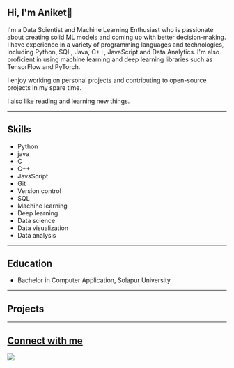 ## Hi, I'm Aniket👋

I'm a Data Scientist and Machine Learning Enthusiast who is passionate about creating solid ML models and coming up with better decision-making. I have experience in a variety of programming languages and technologies, including Python, SQL, Java, C++, JavaScript and Data Analytics. I'm also proficient in using machine learning and deep learning libraries such as TensorFlow and PyTorch.

I enjoy working on personal projects and contributing to open-source projects in my spare time.

I also like reading and learning new things.

---

## Skills

* Python
* java
* C
* C++
* JavsScript
* Git
* Version control
* SQL
* Machine learning
* Deep learning
* Data science
* Data visualization
* Data analysis
---
## Education

* Bachelor in Computer Application, Solapur University
---
## Projects


---
## [Connect with me](https://twitter.com/AniketPotabatti)
![](https://komarev.com/ghpvc/?username=aniketpotabatti&label=PROFILE+VIEWS)
